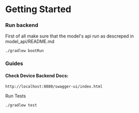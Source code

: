 # Getting Started

### Run backend

First of all make sure that the model's api run as descreped in model_api/README.md

```
./gradlew bootRun
```

### Guides

#### Check Device Backend Docs:

```
http://localhost:8080/swagger-ui/index.html
```

Run Tests

```
./gradlew test
```
